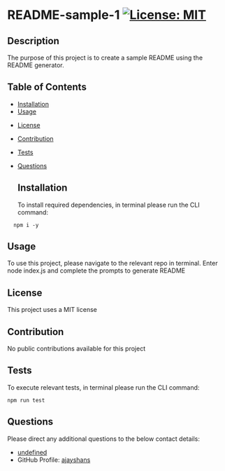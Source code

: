 # README-sample-1 [![License: MIT](https://img.shields.io/badge/License-MIT-yellow.svg)](https://opensource.org/licenses/MIT)

  ## Description
The purpose of this project is to create a sample README using the README generator.

  ## Table of Contents
- [Installation](#installation)
- [Usage](#usage) 
* [License](#license)
- [Contribution](#contribution)
- [Tests](#tests)
- [Questions](#questions)


  ## Installation
  To install required dependencies, in terminal please run the CLI command:
```
  npm i -y
```

  ## Usage
  To use this project, please navigate to the relevant repo in terminal. Enter node index.js and complete the prompts to generate README 
  
## License
This project uses a MIT license

  ## Contribution
  No public contributions available for this project

  ## Tests
  To execute relevant tests, in terminal please run the CLI command:
  ```
  npm run test
  ```

  ## Questions
  Please direct any additional questions to the below contact details:
  - [undefined](undefined)
  - GitHub Profile: [ajayshans](https://github.com/ajayshans)

